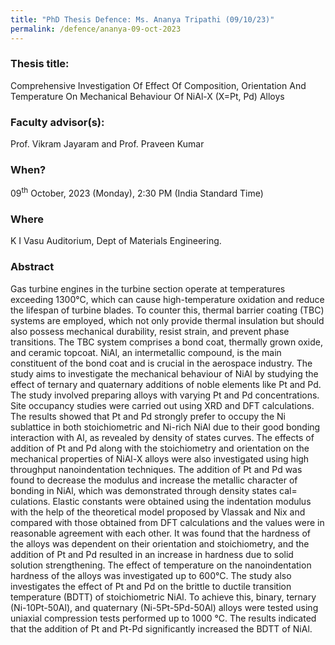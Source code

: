 ```yaml
---
title: "PhD Thesis Defence: Ms. Ananya Tripathi (09/10/23)"
permalink: /defence/ananya-09-oct-2023
---
```

### Thesis title:
Comprehensive Investigation Of Effect Of Composition, Orientation And  Temperature On Mechanical Behaviour Of NiAl-X (X=Pt, Pd) Alloys

### Faculty advisor(s):
Prof. Vikram Jayaram and Prof. Praveen Kumar

### When?
09<sup>th</sup> October, 2023 (Monday), 2:30 PM (India Standard Time)

### Where
K I Vasu Auditorium, Dept of Materials Engineering. 

### Abstract
Gas turbine engines in the turbine section operate at temperatures  exceeding 1300°C, which can cause high-temperature oxidation and reduce  the lifespan of turbine blades. To counter this, thermal barrier coating  (TBC) systems are employed, which not only provide thermal insulation  but should also possess mechanical durability, resist strain, and  prevent phase transitions. The TBC system comprises a bond coat,  thermally grown oxide, and ceramic topcoat. NiAl, an intermetallic  compound, is the main constituent of the bond coat and is crucial in the  aerospace industry. The study aims to investigate the mechanical  behaviour of NiAl by studying the effect of ternary and quaternary  additions of noble elements like Pt and Pd. The study involved preparing  alloys with varying Pt and Pd concentrations. Site occupancy studies  were carried out using XRD and DFT calculations. The results showed that  Pt and Pd strongly prefer to occupy the Ni sublattice in both  stoichiometric and Ni-rich NiAl due to their good bonding interaction  with Al, as revealed by density of states curves. The effects of  addition of Pt and Pd along with the stoichiometry and orientation on  the mechanical properties of NiAl-X alloys were also investigated using  high throughput nanoindentation techniques. The addition of Pt and Pd  was found to decrease the modulus and increase the metallic character of  bonding in NiAl, which was demonstrated through density states cal= culations. Elastic constants were obtained using the indentation modulus with the help of the theoretical model proposed by Vlassak  and Nix and compared with those obtained from DFT calculations and the  values were in reasonable agreement with each other. It was found that  the hardness of the alloys was dependent on their orientation and  stoichiometry, and the addition of Pt and Pd resulted in an increase in  hardness due to solid solution strengthening. The effect of temperature  on the nanoindentation hardness of the alloys was investigated up to  600°C. The study also investigates the effect of Pt and Pd on the  brittle to ductile transition temperature (BDTT) of stoichiometric NiAl.  To achieve this, binary, ternary (Ni-10Pt-50Al), and quaternary  (Ni-5Pt-5Pd-50Al) alloys were tested using uniaxial compression tests  performed up to 1000 °C. The results indicated that the addition of Pt  and Pt-Pd significantly increased the BDTT of NiAl.